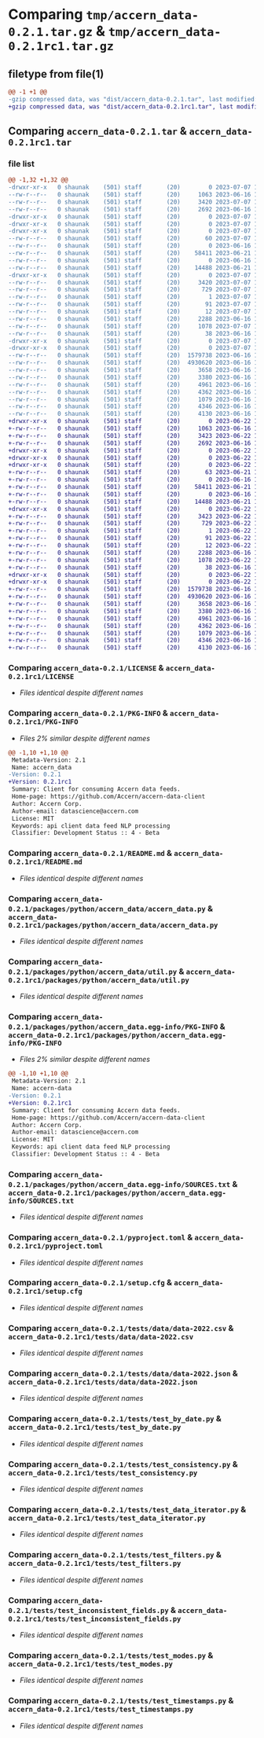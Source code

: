 # Comparing `tmp/accern_data-0.2.1.tar.gz` & `tmp/accern_data-0.2.1rc1.tar.gz`

## filetype from file(1)

```diff
@@ -1 +1 @@
-gzip compressed data, was "dist/accern_data-0.2.1.tar", last modified: Fri Jul  7 12:51:36 2023, max compression
+gzip compressed data, was "dist/accern_data-0.2.1rc1.tar", last modified: Thu Jun 22 12:07:36 2023, max compression
```

## Comparing `accern_data-0.2.1.tar` & `accern_data-0.2.1rc1.tar`

### file list

```diff
@@ -1,32 +1,32 @@
-drwxr-xr-x   0 shaunak    (501) staff       (20)        0 2023-07-07 12:51:36.597233 accern_data-0.2.1/
--rw-r--r--   0 shaunak    (501) staff       (20)     1063 2023-06-16 10:21:30.000000 accern_data-0.2.1/LICENSE
--rw-r--r--   0 shaunak    (501) staff       (20)     3420 2023-07-07 12:51:36.597394 accern_data-0.2.1/PKG-INFO
--rw-r--r--   0 shaunak    (501) staff       (20)     2692 2023-06-16 10:21:30.000000 accern_data-0.2.1/README.md
-drwxr-xr-x   0 shaunak    (501) staff       (20)        0 2023-07-07 12:51:36.573041 accern_data-0.2.1/packages/
-drwxr-xr-x   0 shaunak    (501) staff       (20)        0 2023-07-07 12:51:36.573530 accern_data-0.2.1/packages/python/
-drwxr-xr-x   0 shaunak    (501) staff       (20)        0 2023-07-07 12:51:36.577515 accern_data-0.2.1/packages/python/accern_data/
--rw-r--r--   0 shaunak    (501) staff       (20)       60 2023-07-07 12:50:24.000000 accern_data-0.2.1/packages/python/accern_data/__init__.py
--rw-r--r--   0 shaunak    (501) staff       (20)        0 2023-06-16 10:21:30.000000 accern_data-0.2.1/packages/python/accern_data/__main__.py
--rw-r--r--   0 shaunak    (501) staff       (20)    58411 2023-06-21 12:04:37.000000 accern_data-0.2.1/packages/python/accern_data/accern_data.py
--rw-r--r--   0 shaunak    (501) staff       (20)        0 2023-06-16 10:21:30.000000 accern_data-0.2.1/packages/python/accern_data/py.typed
--rw-r--r--   0 shaunak    (501) staff       (20)    14488 2023-06-21 12:04:37.000000 accern_data-0.2.1/packages/python/accern_data/util.py
-drwxr-xr-x   0 shaunak    (501) staff       (20)        0 2023-07-07 12:51:36.579314 accern_data-0.2.1/packages/python/accern_data.egg-info/
--rw-r--r--   0 shaunak    (501) staff       (20)     3420 2023-07-07 12:51:36.000000 accern_data-0.2.1/packages/python/accern_data.egg-info/PKG-INFO
--rw-r--r--   0 shaunak    (501) staff       (20)      729 2023-07-07 12:51:36.000000 accern_data-0.2.1/packages/python/accern_data.egg-info/SOURCES.txt
--rw-r--r--   0 shaunak    (501) staff       (20)        1 2023-07-07 12:51:36.000000 accern_data-0.2.1/packages/python/accern_data.egg-info/dependency_links.txt
--rw-r--r--   0 shaunak    (501) staff       (20)       91 2023-07-07 12:51:36.000000 accern_data-0.2.1/packages/python/accern_data.egg-info/requires.txt
--rw-r--r--   0 shaunak    (501) staff       (20)       12 2023-07-07 12:51:36.000000 accern_data-0.2.1/packages/python/accern_data.egg-info/top_level.txt
--rw-r--r--   0 shaunak    (501) staff       (20)     2288 2023-06-16 10:21:30.000000 accern_data-0.2.1/pyproject.toml
--rw-r--r--   0 shaunak    (501) staff       (20)     1078 2023-07-07 12:51:36.598020 accern_data-0.2.1/setup.cfg
--rw-r--r--   0 shaunak    (501) staff       (20)       38 2023-06-16 10:21:30.000000 accern_data-0.2.1/setup.py
-drwxr-xr-x   0 shaunak    (501) staff       (20)        0 2023-07-07 12:51:36.583865 accern_data-0.2.1/tests/
-drwxr-xr-x   0 shaunak    (501) staff       (20)        0 2023-07-07 12:51:36.588661 accern_data-0.2.1/tests/data/
--rw-r--r--   0 shaunak    (501) staff       (20)  1579738 2023-06-16 10:21:30.000000 accern_data-0.2.1/tests/data/data-2022.csv
--rw-r--r--   0 shaunak    (501) staff       (20)  4930620 2023-06-16 10:21:30.000000 accern_data-0.2.1/tests/data/data-2022.json
--rw-r--r--   0 shaunak    (501) staff       (20)     3658 2023-06-16 10:21:31.000000 accern_data-0.2.1/tests/test_by_date.py
--rw-r--r--   0 shaunak    (501) staff       (20)     3380 2023-06-16 10:21:31.000000 accern_data-0.2.1/tests/test_consistency.py
--rw-r--r--   0 shaunak    (501) staff       (20)     4961 2023-06-16 10:21:31.000000 accern_data-0.2.1/tests/test_data_iterator.py
--rw-r--r--   0 shaunak    (501) staff       (20)     4362 2023-06-16 10:21:31.000000 accern_data-0.2.1/tests/test_filters.py
--rw-r--r--   0 shaunak    (501) staff       (20)     1079 2023-06-16 10:21:31.000000 accern_data-0.2.1/tests/test_inconsistent_fields.py
--rw-r--r--   0 shaunak    (501) staff       (20)     4346 2023-06-16 10:21:31.000000 accern_data-0.2.1/tests/test_modes.py
--rw-r--r--   0 shaunak    (501) staff       (20)     4130 2023-06-16 10:21:31.000000 accern_data-0.2.1/tests/test_timestamps.py
+drwxr-xr-x   0 shaunak    (501) staff       (20)        0 2023-06-22 12:07:36.313443 accern_data-0.2.1rc1/
+-rw-r--r--   0 shaunak    (501) staff       (20)     1063 2023-06-16 10:21:30.000000 accern_data-0.2.1rc1/LICENSE
+-rw-r--r--   0 shaunak    (501) staff       (20)     3423 2023-06-22 12:07:36.313640 accern_data-0.2.1rc1/PKG-INFO
+-rw-r--r--   0 shaunak    (501) staff       (20)     2692 2023-06-16 10:21:30.000000 accern_data-0.2.1rc1/README.md
+drwxr-xr-x   0 shaunak    (501) staff       (20)        0 2023-06-22 12:07:36.281452 accern_data-0.2.1rc1/packages/
+drwxr-xr-x   0 shaunak    (501) staff       (20)        0 2023-06-22 12:07:36.281907 accern_data-0.2.1rc1/packages/python/
+drwxr-xr-x   0 shaunak    (501) staff       (20)        0 2023-06-22 12:07:36.287783 accern_data-0.2.1rc1/packages/python/accern_data/
+-rw-r--r--   0 shaunak    (501) staff       (20)       63 2023-06-21 12:50:44.000000 accern_data-0.2.1rc1/packages/python/accern_data/__init__.py
+-rw-r--r--   0 shaunak    (501) staff       (20)        0 2023-06-16 10:21:30.000000 accern_data-0.2.1rc1/packages/python/accern_data/__main__.py
+-rw-r--r--   0 shaunak    (501) staff       (20)    58411 2023-06-21 12:04:37.000000 accern_data-0.2.1rc1/packages/python/accern_data/accern_data.py
+-rw-r--r--   0 shaunak    (501) staff       (20)        0 2023-06-16 10:21:30.000000 accern_data-0.2.1rc1/packages/python/accern_data/py.typed
+-rw-r--r--   0 shaunak    (501) staff       (20)    14488 2023-06-21 12:04:37.000000 accern_data-0.2.1rc1/packages/python/accern_data/util.py
+drwxr-xr-x   0 shaunak    (501) staff       (20)        0 2023-06-22 12:07:36.290165 accern_data-0.2.1rc1/packages/python/accern_data.egg-info/
+-rw-r--r--   0 shaunak    (501) staff       (20)     3423 2023-06-22 12:07:36.000000 accern_data-0.2.1rc1/packages/python/accern_data.egg-info/PKG-INFO
+-rw-r--r--   0 shaunak    (501) staff       (20)      729 2023-06-22 12:07:36.000000 accern_data-0.2.1rc1/packages/python/accern_data.egg-info/SOURCES.txt
+-rw-r--r--   0 shaunak    (501) staff       (20)        1 2023-06-22 12:07:36.000000 accern_data-0.2.1rc1/packages/python/accern_data.egg-info/dependency_links.txt
+-rw-r--r--   0 shaunak    (501) staff       (20)       91 2023-06-22 12:07:36.000000 accern_data-0.2.1rc1/packages/python/accern_data.egg-info/requires.txt
+-rw-r--r--   0 shaunak    (501) staff       (20)       12 2023-06-22 12:07:36.000000 accern_data-0.2.1rc1/packages/python/accern_data.egg-info/top_level.txt
+-rw-r--r--   0 shaunak    (501) staff       (20)     2288 2023-06-16 10:21:30.000000 accern_data-0.2.1rc1/pyproject.toml
+-rw-r--r--   0 shaunak    (501) staff       (20)     1078 2023-06-22 12:07:36.314359 accern_data-0.2.1rc1/setup.cfg
+-rw-r--r--   0 shaunak    (501) staff       (20)       38 2023-06-16 10:21:30.000000 accern_data-0.2.1rc1/setup.py
+drwxr-xr-x   0 shaunak    (501) staff       (20)        0 2023-06-22 12:07:36.294163 accern_data-0.2.1rc1/tests/
+drwxr-xr-x   0 shaunak    (501) staff       (20)        0 2023-06-22 12:07:36.300358 accern_data-0.2.1rc1/tests/data/
+-rw-r--r--   0 shaunak    (501) staff       (20)  1579738 2023-06-16 10:21:30.000000 accern_data-0.2.1rc1/tests/data/data-2022.csv
+-rw-r--r--   0 shaunak    (501) staff       (20)  4930620 2023-06-16 10:21:30.000000 accern_data-0.2.1rc1/tests/data/data-2022.json
+-rw-r--r--   0 shaunak    (501) staff       (20)     3658 2023-06-16 10:21:31.000000 accern_data-0.2.1rc1/tests/test_by_date.py
+-rw-r--r--   0 shaunak    (501) staff       (20)     3380 2023-06-16 10:21:31.000000 accern_data-0.2.1rc1/tests/test_consistency.py
+-rw-r--r--   0 shaunak    (501) staff       (20)     4961 2023-06-16 10:21:31.000000 accern_data-0.2.1rc1/tests/test_data_iterator.py
+-rw-r--r--   0 shaunak    (501) staff       (20)     4362 2023-06-16 10:21:31.000000 accern_data-0.2.1rc1/tests/test_filters.py
+-rw-r--r--   0 shaunak    (501) staff       (20)     1079 2023-06-16 10:21:31.000000 accern_data-0.2.1rc1/tests/test_inconsistent_fields.py
+-rw-r--r--   0 shaunak    (501) staff       (20)     4346 2023-06-16 10:21:31.000000 accern_data-0.2.1rc1/tests/test_modes.py
+-rw-r--r--   0 shaunak    (501) staff       (20)     4130 2023-06-16 10:21:31.000000 accern_data-0.2.1rc1/tests/test_timestamps.py
```

### Comparing `accern_data-0.2.1/LICENSE` & `accern_data-0.2.1rc1/LICENSE`

 * *Files identical despite different names*

### Comparing `accern_data-0.2.1/PKG-INFO` & `accern_data-0.2.1rc1/PKG-INFO`

 * *Files 2% similar despite different names*

```diff
@@ -1,10 +1,10 @@
 Metadata-Version: 2.1
 Name: accern_data
-Version: 0.2.1
+Version: 0.2.1rc1
 Summary: Client for consuming Accern data feeds.
 Home-page: https://github.com/Accern/accern-data-client
 Author: Accern Corp.
 Author-email: datascience@accern.com
 License: MIT
 Keywords: api client data feed NLP processing
 Classifier: Development Status :: 4 - Beta
```

### Comparing `accern_data-0.2.1/README.md` & `accern_data-0.2.1rc1/README.md`

 * *Files identical despite different names*

### Comparing `accern_data-0.2.1/packages/python/accern_data/accern_data.py` & `accern_data-0.2.1rc1/packages/python/accern_data/accern_data.py`

 * *Files identical despite different names*

### Comparing `accern_data-0.2.1/packages/python/accern_data/util.py` & `accern_data-0.2.1rc1/packages/python/accern_data/util.py`

 * *Files identical despite different names*

### Comparing `accern_data-0.2.1/packages/python/accern_data.egg-info/PKG-INFO` & `accern_data-0.2.1rc1/packages/python/accern_data.egg-info/PKG-INFO`

 * *Files 2% similar despite different names*

```diff
@@ -1,10 +1,10 @@
 Metadata-Version: 2.1
 Name: accern-data
-Version: 0.2.1
+Version: 0.2.1rc1
 Summary: Client for consuming Accern data feeds.
 Home-page: https://github.com/Accern/accern-data-client
 Author: Accern Corp.
 Author-email: datascience@accern.com
 License: MIT
 Keywords: api client data feed NLP processing
 Classifier: Development Status :: 4 - Beta
```

### Comparing `accern_data-0.2.1/packages/python/accern_data.egg-info/SOURCES.txt` & `accern_data-0.2.1rc1/packages/python/accern_data.egg-info/SOURCES.txt`

 * *Files identical despite different names*

### Comparing `accern_data-0.2.1/pyproject.toml` & `accern_data-0.2.1rc1/pyproject.toml`

 * *Files identical despite different names*

### Comparing `accern_data-0.2.1/setup.cfg` & `accern_data-0.2.1rc1/setup.cfg`

 * *Files identical despite different names*

### Comparing `accern_data-0.2.1/tests/data/data-2022.csv` & `accern_data-0.2.1rc1/tests/data/data-2022.csv`

 * *Files identical despite different names*

### Comparing `accern_data-0.2.1/tests/data/data-2022.json` & `accern_data-0.2.1rc1/tests/data/data-2022.json`

 * *Files identical despite different names*

### Comparing `accern_data-0.2.1/tests/test_by_date.py` & `accern_data-0.2.1rc1/tests/test_by_date.py`

 * *Files identical despite different names*

### Comparing `accern_data-0.2.1/tests/test_consistency.py` & `accern_data-0.2.1rc1/tests/test_consistency.py`

 * *Files identical despite different names*

### Comparing `accern_data-0.2.1/tests/test_data_iterator.py` & `accern_data-0.2.1rc1/tests/test_data_iterator.py`

 * *Files identical despite different names*

### Comparing `accern_data-0.2.1/tests/test_filters.py` & `accern_data-0.2.1rc1/tests/test_filters.py`

 * *Files identical despite different names*

### Comparing `accern_data-0.2.1/tests/test_inconsistent_fields.py` & `accern_data-0.2.1rc1/tests/test_inconsistent_fields.py`

 * *Files identical despite different names*

### Comparing `accern_data-0.2.1/tests/test_modes.py` & `accern_data-0.2.1rc1/tests/test_modes.py`

 * *Files identical despite different names*

### Comparing `accern_data-0.2.1/tests/test_timestamps.py` & `accern_data-0.2.1rc1/tests/test_timestamps.py`

 * *Files identical despite different names*

